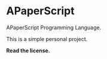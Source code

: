 # APaperScript
APaperScript Programming Language.


This is a simple personal project.


**Read the license.**
